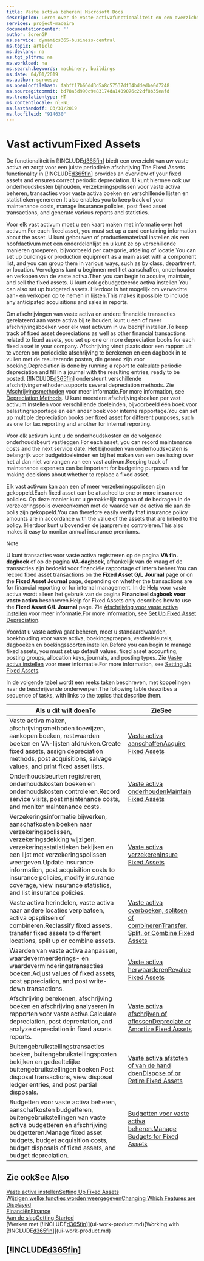 ```yaml
---
title: Vaste activa beheren| Microsoft Docs
description: Leren over de vaste-activafunctionaliteit en een overzicht krijgen van hoe u met vaste activa werkt.
services: project-madeira
documentationcenter: ''
author: SorenGP
ms.service: dynamics365-business-central
ms.topic: article
ms.devlang: na
ms.tgt_pltfrm: na
ms.workload: na
ms.search.keywords: machinery, buildings
ms.date: 04/01/2019
ms.author: sgroespe
ms.openlocfilehash: fabff17b66dd3d5a8c57537df34bddedba0d7248
ms.sourcegitcommit: bd78a5d990c9e83174da1409076c22df8b35eafd
ms.translationtype: HT
ms.contentlocale: nl-NL
ms.lasthandoff: 03/31/2019
ms.locfileid: "914630"
---
```

# <a name="fixed-assets"></a><span data-ttu-id="646dc-103">Vast activum</span><span class="sxs-lookup"><span data-stu-id="646dc-103">Fixed Assets</span></span>
<span data-ttu-id="646dc-104">De functionaliteit in [!INCLUDE[d365fin](includes/d365fin_md.md)] biedt een overzicht van uw vaste activa en zorgt voor een juiste periodieke afschrijving.</span><span class="sxs-lookup"><span data-stu-id="646dc-104">The Fixed Assets functionality in [!INCLUDE[d365fin](includes/d365fin_md.md)] provides an overview of your fixed assets and ensures correct periodic depreciation.</span></span> <span data-ttu-id="646dc-105">U kunt hiermee ook uw onderhoudskosten bijhouden, verzekeringspolissen voor vaste activa beheren, transacties voor vaste activa boeken en verschillende lijsten en statistieken genereren.</span><span class="sxs-lookup"><span data-stu-id="646dc-105">It also enables you to keep track of your maintenance costs, manage insurance policies, post fixed asset transactions, and generate various reports and statistics.</span></span>

<span data-ttu-id="646dc-106">Voor elk vast activum moet u een kaart maken met informatie over het activum.</span><span class="sxs-lookup"><span data-stu-id="646dc-106">For each fixed asset, you must set up a card containing information about the asset.</span></span> <span data-ttu-id="646dc-107">U kunt gebouwen of productiemateriaal instellen als een hoofdactivum met een onderdelenlijst en u kunt ze op verschillende manieren groeperen, bijvoorbeeld per categorie, afdeling of locatie.</span><span class="sxs-lookup"><span data-stu-id="646dc-107">You can set up buildings or production equipment as a main asset with a component list, and you can group them in various ways, such as by class, department, or location.</span></span> <span data-ttu-id="646dc-108">Vervolgens kunt u beginnen met het aanschaffen, onderhouden en verkopen van de vaste activa.</span><span class="sxs-lookup"><span data-stu-id="646dc-108">Then you can begin to acquire, maintain, and sell the fixed assets.</span></span> <span data-ttu-id="646dc-109">U kunt ook gebudgetteerde activa instellen.</span><span class="sxs-lookup"><span data-stu-id="646dc-109">You can also set up budgeted assets.</span></span> <span data-ttu-id="646dc-110">Hierdoor is het mogelijk om verwachte aan- en verkopen op te nemen in lijsten.</span><span class="sxs-lookup"><span data-stu-id="646dc-110">This makes it possible to include any anticipated acquisitions and sales in reports.</span></span>

<span data-ttu-id="646dc-111">Om afschrijvingen van vaste activa en andere financiële transacties gerelateerd aan vaste activa bij te houden, kunt u een of meer afschrijvingsboeken voor elk vast activum in uw bedrijf instellen.</span><span class="sxs-lookup"><span data-stu-id="646dc-111">To keep track of fixed asset depreciations as well as other financial transactions related to fixed assets, you set up one or more depreciation books for each fixed asset in your company.</span></span> <span data-ttu-id="646dc-112">Afschrijving vindt plaats door een rapport uit te voeren om periodieke afschrijving te berekenen en een dagboek in te vullen met de resulterende posten, die gereed zijn voor boeking.</span><span class="sxs-lookup"><span data-stu-id="646dc-112">Depreciation is done by running a report to calculate periodic depreciation and fill in a journal with the resulting entries, ready to be posted.</span></span> [!INCLUDE[d365fin](includes/d365fin_md.md)] <span data-ttu-id="646dc-113">ondersteunt verschillende afschrijvingsmethoden.</span><span class="sxs-lookup"><span data-stu-id="646dc-113">supports several depreciation methods.</span></span> <span data-ttu-id="646dc-114">Zie [Afschrijvingsmethoden](fa-depreciation-methods.md) voor meer informatie.</span><span class="sxs-lookup"><span data-stu-id="646dc-114">For more information, see [Depreciation Methods](fa-depreciation-methods.md).</span></span> <span data-ttu-id="646dc-115">U kunt meerdere afschrijvingsboeken per vast activum instellen voor verschillende doeleinden, bijvoorbeeld één boek voor belastingrapportage en een ander boek voor interne rapportage.</span><span class="sxs-lookup"><span data-stu-id="646dc-115">You can set up multiple depreciation books per fixed asset for different purposes, such as one for tax reporting and another for internal reporting.</span></span>

<span data-ttu-id="646dc-116">Voor elk activum kunt u de onderhoudskosten en de volgende onderhoudsbeurt vastleggen.</span><span class="sxs-lookup"><span data-stu-id="646dc-116">For each asset, you can record maintenance costs and the next service date.</span></span> <span data-ttu-id="646dc-117">Het bijhouden van onderhoudskosten is belangrijk voor budgetdoeleinden en bij het maken van een beslissing over het al dan niet vervangen van een vast activum.</span><span class="sxs-lookup"><span data-stu-id="646dc-117">Keeping track of maintenance expenses can be important for budgeting purposes and for making decisions about whether to replace a fixed asset.</span></span>

<span data-ttu-id="646dc-118">Elk vast activum kan aan een of meer verzekeringspolissen zijn gekoppeld.</span><span class="sxs-lookup"><span data-stu-id="646dc-118">Each fixed asset can be attached to one or more insurance policies.</span></span> <span data-ttu-id="646dc-119">Op deze manier kunt u gemakkelijk nagaan of de bedragen in de verzekeringspolis overeenkomen met de waarde van de activa die aan de polis zijn gekoppeld.</span><span class="sxs-lookup"><span data-stu-id="646dc-119">You can therefore easily verify that insurance policy amounts are in accordance with the value of the assets that are linked to the policy.</span></span> <span data-ttu-id="646dc-120">Hierdoor kunt u bovendien de jaarpremies controleren.</span><span class="sxs-lookup"><span data-stu-id="646dc-120">This also makes it easy to monitor annual insurance premiums.</span></span>

> [!NOTE]  
>   <span data-ttu-id="646dc-121">U kunt transacties voor vaste activa registreren op de pagina **VA fin. dagboek** of op de pagina **VA-dagboek**, afhankelijk van de vraag of de transacties zijn bedoeld voor financiële rapportage of intern beheer.</span><span class="sxs-lookup"><span data-stu-id="646dc-121">You can record fixed asset transactions on the **Fixed Asset G/L Journal** page or on the **Fixed Asset Journal** page, depending on whether the transactions are for financial reporting or for internal management.</span></span> <span data-ttu-id="646dc-122">In de Help voor vaste activa wordt alleen het gebruik van de pagina **Financieel dagboek voor vaste activa** beschreven.</span><span class="sxs-lookup"><span data-stu-id="646dc-122">Help for Fixed Assets only describes how to use the **Fixed Asset G/L Journal** page.</span></span> <span data-ttu-id="646dc-123">Zie [Afschrijving voor vaste activa instellen](fa-how-setup-depreciation.md) voor meer informatie.</span><span class="sxs-lookup"><span data-stu-id="646dc-123">For more information, see [Set Up Fixed Asset Depreciation](fa-how-setup-depreciation.md).</span></span>

<span data-ttu-id="646dc-124">Voordat u vaste activa gaat beheren, moet u standaardwaarden, boekhouding voor vaste activa, boekingsgroepen, verdeelsleutels, dagboeken en boekingssoorten instellen.</span><span class="sxs-lookup"><span data-stu-id="646dc-124">Before you can begin to manage fixed assets, you must set up default values, fixed asset accounting, posting groups, allocation keys, journals, and posting types.</span></span> <span data-ttu-id="646dc-125">Zie [Vaste activa instellen](fa-setup.md) voor meer informatie.</span><span class="sxs-lookup"><span data-stu-id="646dc-125">For more information, see [Setting Up Fixed Assets](fa-setup.md).</span></span>

<span data-ttu-id="646dc-126">In de volgende tabel wordt een reeks taken beschreven, met koppelingen naar de beschrijvende onderwerpen.</span><span class="sxs-lookup"><span data-stu-id="646dc-126">The following table describes a sequence of tasks, with links to the topics that describe them.</span></span>

| <span data-ttu-id="646dc-127">Als u dit wilt doen</span><span class="sxs-lookup"><span data-stu-id="646dc-127">To</span></span> | <span data-ttu-id="646dc-128">Zie</span><span class="sxs-lookup"><span data-stu-id="646dc-128">See</span></span> |
| --- | --- |
| <span data-ttu-id="646dc-129">Vaste activa maken, afschrijvingsmethoden toewijzen, aankopen boeken, restwaarden boeken en VA-lijsten afdrukken.</span><span class="sxs-lookup"><span data-stu-id="646dc-129">Create fixed assets, assign depreciation methods, post acquisitions, salvage values, and print fixed asset lists.</span></span> |[<span data-ttu-id="646dc-130">Vaste activa aanschaffen</span><span class="sxs-lookup"><span data-stu-id="646dc-130">Acquire Fixed Assets</span></span>](fa-how-acquire.md) |
| <span data-ttu-id="646dc-131">Onderhoudsbeurten registreren, onderhoudskosten boeken en onderhoudskosten controleren.</span><span class="sxs-lookup"><span data-stu-id="646dc-131">Record service visits, post maintenance costs, and monitor maintenance costs.</span></span> |[<span data-ttu-id="646dc-132">Vaste activa onderhouden</span><span class="sxs-lookup"><span data-stu-id="646dc-132">Maintain Fixed Assets</span></span>](fa-how-maintain.md) |
| <span data-ttu-id="646dc-133">Verzekeringsinformatie bijwerken, aanschafkosten boeken naar verzekeringspolissen, verzekeringsdekking wijzigen, verzekeringsstatistieken bekijken en een lijst met verzekeringspolissen weergeven.</span><span class="sxs-lookup"><span data-stu-id="646dc-133">Update insurance information, post acquisition costs to insurance policies, modify insurance coverage, view insurance statistics, and list insurance policies.</span></span> |[<span data-ttu-id="646dc-134">Vaste activa verzekeren</span><span class="sxs-lookup"><span data-stu-id="646dc-134">Insure Fixed Assets</span></span>](fa-how-insure.md) |
| <span data-ttu-id="646dc-135">Vaste activa herindelen, vaste activa naar andere locaties verplaatsen, activa opsplitsen of combineren.</span><span class="sxs-lookup"><span data-stu-id="646dc-135">Reclassify fixed assets, transfer fixed assets to different locations, split up or combine assets.</span></span> |[<span data-ttu-id="646dc-136">Vaste activa overboeken, splitsen of combineren</span><span class="sxs-lookup"><span data-stu-id="646dc-136">Transfer, Split, or Combine Fixed Assets</span></span>](fa-how-trans-split-combine.md) |
| <span data-ttu-id="646dc-137">Waarden van vaste activa aanpassen, waardevermeerderings- en waardeverminderingstransacties boeken.</span><span class="sxs-lookup"><span data-stu-id="646dc-137">Adjust values of fixed assets, post appreciation, and post write-down transactions.</span></span> |[<span data-ttu-id="646dc-138">Vaste activa herwaarderen</span><span class="sxs-lookup"><span data-stu-id="646dc-138">Revalue Fixed Assets</span></span>](fa-how-revalue.md) |
| <span data-ttu-id="646dc-139">Afschrijving berekenen, afschrijving boeken en afschrijving analyseren in rapporten voor vaste activa.</span><span class="sxs-lookup"><span data-stu-id="646dc-139">Calculate depreciation, post depreciation, and  analyze depreciation in fixed assets reports.</span></span> |[<span data-ttu-id="646dc-140">Vaste activa afschrijven of aflossen</span><span class="sxs-lookup"><span data-stu-id="646dc-140">Depreciate or Amortize Fixed Assets</span></span>](fa-how-depreciate-amortize.md) |
| <span data-ttu-id="646dc-141">Buitengebruikstellingstransacties boeken, buitengebruikstellingsposten bekijken en gedeeltelijke buitengebruikstellingen boeken.</span><span class="sxs-lookup"><span data-stu-id="646dc-141">Post disposal transactions, view disposal ledger entries, and post partial disposals.</span></span> |[<span data-ttu-id="646dc-142">Vaste activa afstoten of van de hand doen</span><span class="sxs-lookup"><span data-stu-id="646dc-142">Dispose of or Retire Fixed Assets</span></span>](fa-how-dispose-retire.md) |
| <span data-ttu-id="646dc-143">Budgetten voor vaste activa beheren, aanschafkosten budgetteren, buitengebruikstellingen van vaste activa budgetteren en afschrijving budgetteren.</span><span class="sxs-lookup"><span data-stu-id="646dc-143">Manage fixed asset budgets, budget acquisition costs, budget disposals of fixed assets, and budget depreciation.</span></span> |[<span data-ttu-id="646dc-144">Budgetten voor vaste activa beheren.</span><span class="sxs-lookup"><span data-stu-id="646dc-144">Manage Budgets for Fixed Assets</span></span>](fa-how-manage-budgets.md) |

## <a name="see-also"></a><span data-ttu-id="646dc-145">Zie ook</span><span class="sxs-lookup"><span data-stu-id="646dc-145">See Also</span></span>
[<span data-ttu-id="646dc-146">Vaste activa instellen</span><span class="sxs-lookup"><span data-stu-id="646dc-146">Setting Up Fixed Assets</span></span>](fa-setup.md)  
[<span data-ttu-id="646dc-147">Wijzigen welke functies worden weergegeven</span><span class="sxs-lookup"><span data-stu-id="646dc-147">Changing Which Features are Displayed</span></span>](ui-experiences.md)  
[<span data-ttu-id="646dc-148">Financiën</span><span class="sxs-lookup"><span data-stu-id="646dc-148">Finance</span></span>](finance.md)  
[<span data-ttu-id="646dc-149">Aan de slag</span><span class="sxs-lookup"><span data-stu-id="646dc-149">Getting Started</span></span>](product-get-started.md)  
<span data-ttu-id="646dc-150">[Werken met [!INCLUDE[d365fin](includes/d365fin_md.md)]](ui-work-product.md)</span><span class="sxs-lookup"><span data-stu-id="646dc-150">[Working with [!INCLUDE[d365fin](includes/d365fin_md.md)]](ui-work-product.md)</span></span>

## [!INCLUDE[d365fin](includes/free_trial_md.md)]  
 
